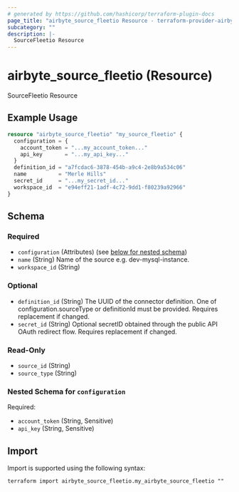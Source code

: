 ```yaml
---
# generated by https://github.com/hashicorp/terraform-plugin-docs
page_title: "airbyte_source_fleetio Resource - terraform-provider-airbyte"
subcategory: ""
description: |-
  SourceFleetio Resource
---
```


# airbyte_source_fleetio (Resource)

SourceFleetio Resource

## Example Usage

```terraform
resource "airbyte_source_fleetio" "my_source_fleetio" {
  configuration = {
    account_token = "...my_account_token..."
    api_key       = "...my_api_key..."
  }
  definition_id = "a7fcdac6-3878-454b-a9c4-2e8b9a534c06"
  name          = "Merle Hills"
  secret_id     = "...my_secret_id..."
  workspace_id  = "e94eff21-1adf-4c72-9dd1-f80239a92966"
}
```

<!-- schema generated by tfplugindocs -->
## Schema

### Required

- `configuration` (Attributes) (see [below for nested schema](#nestedatt--configuration))
- `name` (String) Name of the source e.g. dev-mysql-instance.
- `workspace_id` (String)

### Optional

- `definition_id` (String) The UUID of the connector definition. One of configuration.sourceType or definitionId must be provided. Requires replacement if changed.
- `secret_id` (String) Optional secretID obtained through the public API OAuth redirect flow. Requires replacement if changed.

### Read-Only

- `source_id` (String)
- `source_type` (String)

<a id="nestedatt--configuration"></a>
### Nested Schema for `configuration`

Required:

- `account_token` (String, Sensitive)
- `api_key` (String, Sensitive)

## Import

Import is supported using the following syntax:

```shell
terraform import airbyte_source_fleetio.my_airbyte_source_fleetio ""
```
